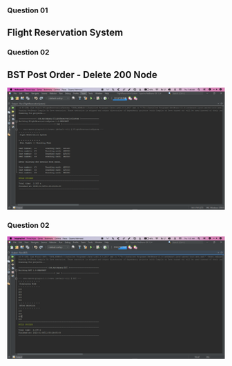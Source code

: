 ### Question 01
## Flight Reservation System

### Question 02
## BST Post Order - Delete 200 Node

<p align="left">
  <img alt="" style="{max-height: 20px}" src="./DSA (Lab Final)/Question 01 (Flight Reservation Syste).PNG">
</p>

### Question 02

<p align="left">
  <img alt="" style="{max-height: 20px}" src="./DSA (Lab Final)/Question 02 (BST Post Order - Delete 200 Node).PNG">
</p>
